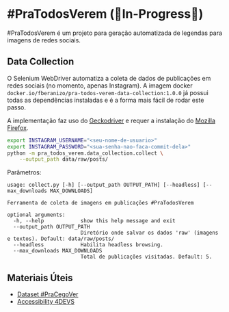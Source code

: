 # #PraTodosVerem (🚧In-Progress🚧)

#PraTodosVerem é um projeto para geração automatizada de legendas para imagens de redes sociais.

## Data Collection

O Selenium WebDriver automatiza a coleta de dados de publicações em redes sociais (no momento, apenas Instagram).
A imagem docker `docker.io/fberanizo/pra-todos-verem-data-collection:1.0.0` já possui todas as dependências instaladas e é a forma mais fácil de rodar este passo.

A implementação faz uso do [Geckodriver](https://github.com/mozilla/geckodriver/releases) e requer a instalação do [Mozilla Firefox](https://www.mozilla.org/en-US/firefox/new/).

```bash
export INSTAGRAM_USERNAME="<seu-nome-de-usuario>"
export INSTAGRAM_PASSWORD="<sua-senha-nao-faca-commit-dela>"
python -m pra_todos_verem.data_collection.collect \
    --output_path data/raw/posts/
```

Parâmetros:

```
usage: collect.py [-h] [--output_path OUTPUT_PATH] [--headless] [--max_downloads MAX_DOWNLOADS]

Ferramenta de coleta de imagens em publicações #PraTodosVerem

optional arguments:
  -h, --help            show this help message and exit
  --output_path OUTPUT_PATH
                        Diretório onde salvar os dados 'raw' (imagens e textos). Default: data/raw/posts/
  --headless            Habilita headless browsing.
  --max_downloads MAX_DOWNLOADS
                        Total de publicações visitadas. Default: 5.
```

## Materiais Úteis

- [Dataset #PraCegoVer](https://github.com/larocs/PraCegoVer)
- [Accessibility 4DEVS](https://www.linkedin.com/company/accessibility4devs/about/)
